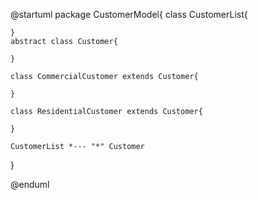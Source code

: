 @startuml
package CustomerModel{
    class CustomerList{

    }
    abstract class Customer{

    }

    class CommercialCustomer extends Customer{

    }

    class ResidentialCustomer extends Customer{

    }

    CustomerList *--- "*" Customer
}

@enduml
